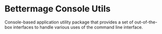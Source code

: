# Bettermage Console Utils
Console-based application utility package that provides a set of out-of-the-box interfaces to handle various uses of the command line interface.
